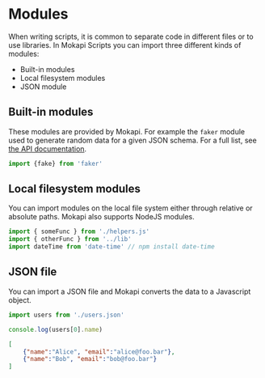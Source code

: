 # Modules

When writing scripts, it is common to separate code in
different files or to use libraries. In Mokapi Scripts you
can import three different kinds of modules:

- Built-in modules
- Local filesystem modules
- JSON module

## Built-in modules

These modules are provided by Mokapi. For example the `faker` module
used to generate random data for a given JSON schema. For 
a full list, see [the API documentation](/docs/references/javascript.md).

```javascript
import {fake} from 'faker'
```

## Local filesystem modules

You can import modules on the local file system either 
through relative or absolute paths. Mokapi also supports NodeJS
modules.

```javascript
import { someFunc } from './helpers.js'
import { otherFunc } from '../lib'
import dateTime from 'date-time' // npm install date-time
```

## JSON file

You can import a JSON file and Mokapi converts the data to a
Javascript object.

```javascript tab=Javascript
import users from './users.json'

console.log(users[0].name)
```

```json tab=JSON
[  
    {"name":"Alice", "email":"alice@foo.bar"},  
    {"name":"Bob", "email":"bob@foo.bar"}  
]  
```